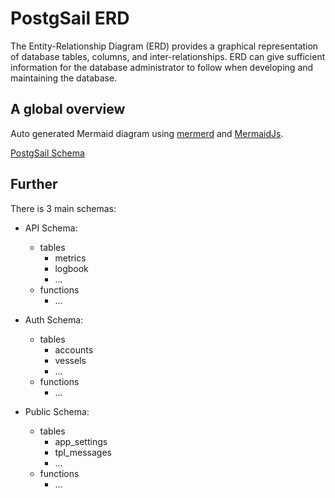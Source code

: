 # PostgSail ERD
The Entity-Relationship Diagram (ERD) provides a graphical representation of database tables, columns, and inter-relationships. ERD can give sufficient information for the database administrator to follow when developing and maintaining the database.

## A global overview
Auto generated Mermaid diagram using [mermerd](https://github.com/KarnerTh/mermerd) and [MermaidJs](https://github.com/mermaid-js/mermaid).

[PostgSail Schema](https://raw.githubusercontent.com/xbgmsharp/postgsail/main/ERD/postgsail.mmd "PostgSail Schema")

## Further
There is 3 main schemas:
- API Schema:
    - tables
      - metrics
      - logbook
      - ...
    - functions
      - ...

- Auth Schema:
  - tables
    - accounts
    - vessels
    - ...
  - functions
    - ...

- Public Schema:
  - tables
    - app_settings
    - tpl_messages
    - ...
  - functions
    - ...

